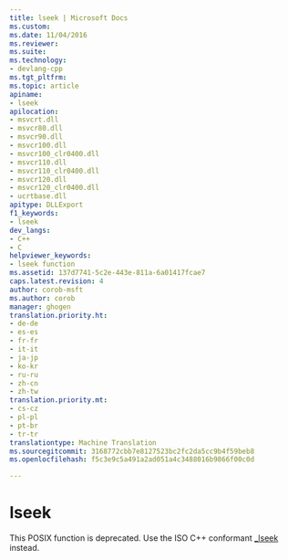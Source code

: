 ```yaml
---
title: lseek | Microsoft Docs
ms.custom: 
ms.date: 11/04/2016
ms.reviewer: 
ms.suite: 
ms.technology:
- devlang-cpp
ms.tgt_pltfrm: 
ms.topic: article
apiname:
- lseek
apilocation:
- msvcrt.dll
- msvcr80.dll
- msvcr90.dll
- msvcr100.dll
- msvcr100_clr0400.dll
- msvcr110.dll
- msvcr110_clr0400.dll
- msvcr120.dll
- msvcr120_clr0400.dll
- ucrtbase.dll
apitype: DLLExport
f1_keywords:
- lseek
dev_langs:
- C++
- C
helpviewer_keywords:
- lseek function
ms.assetid: 137d7741-5c2e-443e-811a-6a01417fcae7
caps.latest.revision: 4
author: corob-msft
ms.author: corob
manager: ghogen
translation.priority.ht:
- de-de
- es-es
- fr-fr
- it-it
- ja-jp
- ko-kr
- ru-ru
- zh-cn
- zh-tw
translation.priority.mt:
- cs-cz
- pl-pl
- pt-br
- tr-tr
translationtype: Machine Translation
ms.sourcegitcommit: 3168772cbb7e8127523bc2fc2da5cc9b4f59beb8
ms.openlocfilehash: f5c3e9c5a491a2ad051a4c3488016b9866f00c0d

---
```

# lseek
This POSIX function is deprecated. Use the ISO C++ conformant [_lseek](../../c-runtime-library/reference/lseek-lseeki64.md) instead.


<!--HONumber=Jan17_HO2-->


